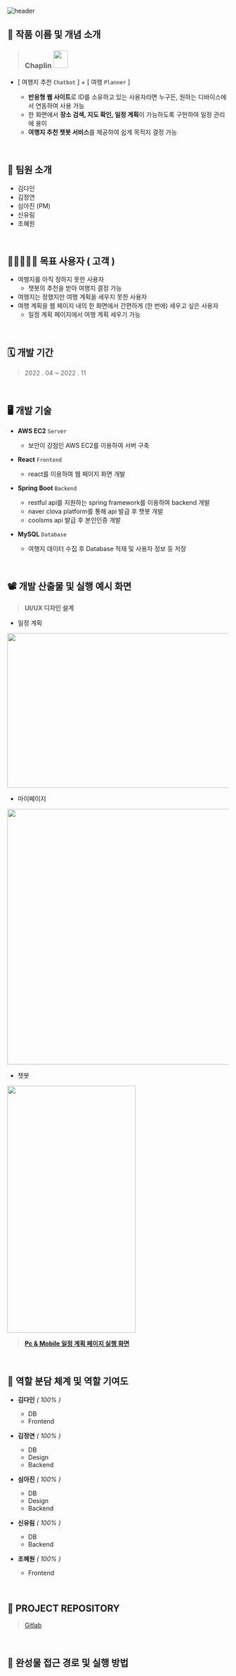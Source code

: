 ![header](https://capsule-render.vercel.app/api?type=waving&color=FFC314&height=250&section=header&text=PORTFOLIO%20&fontSize=90&animation=fadeIn&fontAlignY=38&desc=%20&descAlignY=62&descAlign=62)

## 📌 작품 이름 및 개념 소개
> ### Chaplin <img src="https://user-images.githubusercontent.com/117180654/199251185-d7b6af95-afab-4788-b3be-cabf09a4f61a.png" width="33" height="40" />
- [ 여행지 추천 `Chatbot` ] + [ 여행 `Planner` ] 

  -  **반응형 웹 사이트**로 ID를 소유하고 있는  사용자라면 누구든, 원하는 디바이스에서  연동하여 사용 가능
  -  한 화면에서 **장소 검색, 지도 확인, 일정 계획**이 가능하도록 구현하여 일정 관리에 용이
  -  **여행지 추천 챗봇 서비스**를 제공하여 쉽게 목적지 결정 가능
  
</br>

## 👥 팀원 소개
- 김다인
- 김정연
- 심아진 (PM)
- 신유림
- 조혜원

</br>

## 👩🏻‍🤝‍👨🏻 목표 사용자 ( 고객 )
- 여행지를 아직 정하지 못한 사용자
  -  챗봇의 추천을 받아 여행지 결정 가능 
- 여행지는 정했지만 여행 계획을 세우지 못한 사용자
- 여행 계획을 웹 페이지 내의 한 화면에서 간편하게 (한 번에) 세우고 싶은 사용자
  -  일정 계획 페이지에서 여행 계획 세우기 가능

</br>

## 🗓️ 개발 기간
> 2022 . 04 ~ 2022 . 11

</br>

## 🖥️ 개발 기술
- **AWS EC2** `Server`
  -  보안이 강점인 AWS EC2를 이용하여 서버 구축

- **React** `Frontend`
  -  react를 이용하여 웹 페이지 화면 개발

- **Spring Boot** `Backend`
  -  restful api를 지원하는 spring framework를 이용하여 backend 개발 
  -  naver clova platform를 통해 api 발급 후 챗봇 개발
  -  coolsms api 발급 후 본인인증 개발

- **MySQL** `Database`
  -  여행지 데이터 수집 후 Database 적재 및 사용자 정보 등 저장 
</br>

## 📽️ 개발 산출물 및 실행 예시 화면
> **UI/UX 디자인 설계**
- 일정 계획 
<img src="https://user-images.githubusercontent.com/117180654/199261381-471313da-9159-4d33-92a8-9ec001b89560.png" width="628" height="352" />

- 마이페이지
<img src="https://user-images.githubusercontent.com/117180654/199261530-b3da8ee8-8860-4878-9673-37e3cd5e9511.png" width="630" height="582" />

- 챗봇
<img src="https://user-images.githubusercontent.com/117180654/199261480-ca745c5b-41dd-4502-af11-d9ac01e661ea.png" width="292" height="562" />

> [**Pc & Mobile 일정 계획 페이지 실행 화면**](https://docs.google.com/presentation/d/1qxGrlm3Dt7AcCP3HxO7tNNIBvnAUARkLknsEuC5EtHM/edit#slide=id.p)

</br>

## 💯 역할 분담 체계 및 역할 기여도
- **김다인** *( 100% )*
   -  DB
   -  Frontend
   
- **김정연** *( 100% )*
   -  DB
   -  Design
   -  Backend

- **심아진** *( 100% )*
   -  DB
   -  Design
   -  Backend
  
- **신유림** *( 100% )*
   -  DB
   -  Backend
    
- **조혜원** *( 100% )*
   -  Frontend

</br>

## 📝 PROJECT REPOSITORY
> [Gitlab](https://lab.hanium.or.kr/22_HF149/22_hf149.git)
</br>

## 💾 완성물 접근 경로 및 실행 방법
